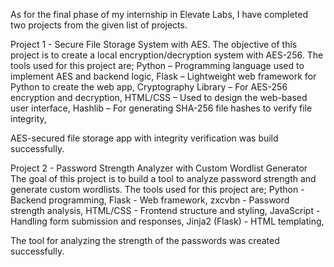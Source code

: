 As for the final phase of my internship in Elevate Labs, I have completed two projects from the given list of projects.

Project 1 - Secure File Storage System with AES.
  The objective of this project is to create a local encryption/decryption system with AES-256. The tools used for this project are;
  Python – Programming language used to implement AES and backend logic, 
  Flask – Lightweight web framework for Python to create the web app, 
  Cryptography Library – For AES-256 encryption and decryption, 
  HTML/CSS – Used to design the web-based user interface, 
  Hashlib – For generating SHA-256 file hashes to verify file integrity, 

AES-secured file storage app with integrity verification was build successfully.

Project 2 - Password Strength Analyzer with Custom Wordlist Generator 
  The goal of this project is to build a tool to analyze password strength and generate custom wordlists. The tools used for this project are;
  Python - Backend programming, 
  Flask - Web framework, 
  zxcvbn - Password strength analysis, 
  HTML/CSS - Frontend structure and styling, 
  JavaScript - Handling form submission and responses, 
  Jinja2 (Flask) - HTML templating, 

The tool for analyzing the strength of the passwords was created successfully.

